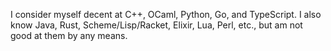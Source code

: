 I consider myself decent at C++, OCaml, Python, Go, and TypeScript. I also know Java, Rust, Scheme/Lisp/Racket, Elixir, Lua, Perl, etc., but am not good at them by any means.
